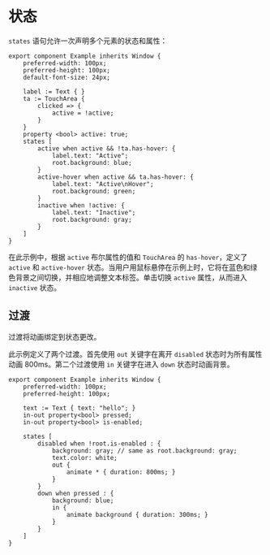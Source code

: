 <!-- Copyright © SixtyFPS GmbH <info@slint.dev> ; SPDX-License-Identifier: MIT -->
# 状态

`states` 语句允许一次声明多个元素的状态和属性：

```slint
export component Example inherits Window {
    preferred-width: 100px;
    preferred-height: 100px;
    default-font-size: 24px;

    label := Text { }
    ta := TouchArea {
        clicked => {
            active = !active;
        }
    }
    property <bool> active: true;
    states [
        active when active && !ta.has-hover: {
            label.text: "Active";
            root.background: blue;
        }
        active-hover when active && ta.has-hover: {
            label.text: "Active\nHover";
            root.background: green;
        }
        inactive when !active: {
            label.text: "Inactive";
            root.background: gray;
        }
    ]
}
```

在此示例中，根据 `active` 布尔属性的值和 `TouchArea` 的 `has-hover`，定义了 `active` 和 `active-hover` 状态。当用户用鼠标悬停在示例上时，它将在蓝色和绿色背景之间切换，并相应地调整文本标签。单击切换 `active` 属性，从而进入 `inactive` 状态。

## 过渡

过渡将动画绑定到状态更改。

此示例定义了两个过渡。首先使用 `out` 关键字在离开 `disabled` 状态时为所有属性动画 800ms。第二个过渡使用 `in` 关键字在进入 `down` 状态时动画背景。

```slint
export component Example inherits Window {
    preferred-width: 100px;
    preferred-height: 100px;

    text := Text { text: "hello"; }
    in-out property<bool> pressed;
    in-out property<bool> is-enabled;

    states [
        disabled when !root.is-enabled : {
            background: gray; // same as root.background: gray;
            text.color: white;
            out {
                animate * { duration: 800ms; }
            }
        }
        down when pressed : {
            background: blue;
            in {
                animate background { duration: 300ms; }
            }
        }
    ]
}
```
